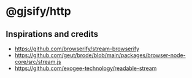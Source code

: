 # @gjsify/http

## Inspirations and credits
- https://github.com/browserify/stream-browserify
- https://github.com/geut/brode/blob/main/packages/browser-node-core/src/stream.js
- https://github.com/exogee-technology/readable-stream